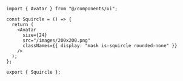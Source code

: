 ﻿```tsx
import { Avatar } from "@/components/ui";

const Squircle = () => {
  return (
    <Avatar
      size={24}
      src="/images/200x200.png"
      classNames={{ display: "mask is-squircle rounded-none" }}
    />
  );
};

export { Squircle };

```
